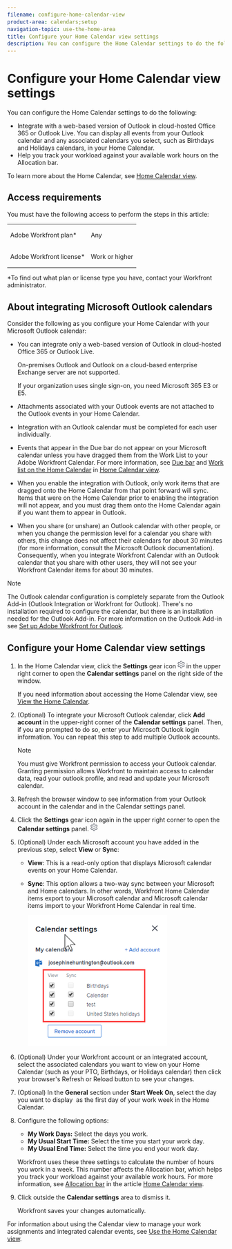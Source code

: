 ```yaml
---
filename: configure-home-calendar-view
product-area: calendars;setup
navigation-topic: use-the-home-area
title: Configure your Home Calendar view settings
description: You can configure the Home Calendar settings to do the following - EDIT ME.
---
```


# Configure your Home Calendar view settings

You can configure the Home Calendar settings to do the following:

* Integrate with a web-based version of Outlook in cloud-hosted Office 365 or Outlook Live. You can display all events from your Outlook calendar and any associated calendars you select, such as Birthdays and Holidays calendars, in your Home Calendar.
* Help you track your workload against your available work hours on the Allocation bar.

To learn more about the Home Calendar, see [Home Calendar view](../../../workfront-basics/using-home/using-the-home-area/home-calendar-view.md).

## Access requirements

You must have the following access to perform the steps in this article:

<table cellspacing="0"> 
 <col> 
 </col> 
 <col> 
 </col> 
 <tbody> 
  <tr> 
   <td role="rowheader">Adobe Workfront plan*</td> 
   <td> <p>Any</p> </td> 
  </tr> 
  <tr> 
   <td role="rowheader">Adobe Workfront license*</td> 
   <td> <p>Work or higher</p> </td> 
  </tr> 
 </tbody> 
</table>

&#42;To find out what plan or license type you have, contact your Workfront administrator.

## About integrating Microsoft Outlook calendars

Consider the following as you configure your Home Calendar with your Microsoft Outlook calendar:

* You can integrate only a web-based version of Outlook in cloud-hosted Office 365 or Outlook Live.

  On-premises Outlook and Outlook on a cloud-based enterprise Exchange server are not supported.

  If your organization uses single sign-on, you need Microsoft 365 E3 or E5.<![CDATA[    ]]>

* Attachments associated with your Outlook events are not attached to the Outlook events in your Home Calendar. 
* Integration with an Outlook calendar must be completed for each user individually. 
* Events that appear in the Due bar do not appear on your Microsoft calendar unless you have dragged them from the Work List to your Adobe Workfront Calendar. For more information, see [Due bar](../../../workfront-basics/using-home/using-the-home-area/home-calendar-view.md#viewing-the-due-bar)&nbsp;and [Work list on the Home Calendar](../../../workfront-basics/using-home/using-the-home-area/home-calendar-view.md#using-the-left-panel-of-the-home-view) in [Home Calendar view](../../../workfront-basics/using-home/using-the-home-area/home-calendar-view.md).

* When you enable the integration with Outlook, only work items that are dragged onto the Home Calendar from that point forward will sync. Items that were on the Home Calendar prior to enabling the integration will not appear, and you must drag them onto the Home Calendar again if you want them to appear in Outlook.
* When you share (or unshare) an Outlook calendar with other people, or when you change the permission level for a calendar you share with others, this change does not affect their calendars for about 30 minutes (for more information, consult the Microsoft Outlook documentation).  
  Consequently, when you integrate Workfront Calendar with an Outlook calendar that you share with other users, they will not see your Workfront Calendar items for about 30 minutes.

>[!NOTE]
>
>The Outlook calendar configuration is completely separate from the Outlook Add-in (Outlook Integration or Workfront for Outlook). There's no installation required to configure the calendar, but there is an installation needed for the Outlook Add-in. For more information on the Outlook Add-in see [Set up Adobe Workfront for Outlook](../../../workfront-integrations-and-apps/using-workfront-with-outlook/set-up-workfront-for-outlook.md).

## Configure your Home Calendar view settings

1. In the Home Calendar view, click the **Settings** gear icon ![Calendar_Settings_gear_icon.png](assets/calendar-settings-gear-icon.png) in the upper right corner to open the **Calendar settings** panel on the right side of the window.

   If you need information about accessing the Home Calendar view, see [View the Home Calendar](../../../workfront-basics/using-home/using-the-home-area/view-home-calendar.md).

1. (Optional) To integrate your Microsoft Outlook calendar, click **Add account** in the upper-right corner of the **Calendar settings** panel. Then, if you are prompted to do so, enter your Microsoft Outlook login information. You can repeat this step to add multiple Outlook accounts.

   >[!NOTE]
   >
   >You must give Workfront permission to access your Outlook calendar. Granting permission allows Workfront to maintain access to calendar data, read your outlook profile, and read and update your Microsoft calendar.

1. Refresh the browser window to see information from your Outlook account in the calendar and in the Calendar settings panel.
1. Click the **Settings** gear icon again in the upper right corner to open the **Calendar settings** panel. ![Calendar_Settings_gear_icon.png](assets/calendar-settings-gear-icon.png)  

1. (Optional) Under each Microsoft account you have added in the previous step, select **View** or **Sync**:

   * **View**: This is a read-only option that displays Microsoft calendar events on your Home Calendar.
   * **Sync**: This option allows a two-way sync between your Microsoft and Home calendars. In other words,&nbsp;Workfront Home Calendar items export to your Microsoft calendar and Microsoft calendar items import to your Workfront Home Calendar in real time.

     ![](assets/view-sync-checkboxes-qs.png)

1. (Optional) Under your Workfront account or an integrated account, select the associated calendars you want&nbsp;to view on your Home Calendar (such as your PTO, Birthdays, or Holidays calendar) then click your browser's Refresh or Reload button to see your changes.  

1. (Optional) In the **General** section under **Start Week On**, select the day you want to display&nbsp;&nbsp;as the first day of your&nbsp;work week in the Home Calendar.

1. Configure&nbsp;the following options:

   * **My Work Days:**&nbsp;Select the days you work.
   * **My Usual Start Time:**&nbsp;Select the time you start your work day.
   * **My Usual End Time:**&nbsp;Select the time you end your work day.

   Workfront uses these three settings to calculate the number of hours you work in a week. This number affects the Allocation bar, which helps you track your workload against your available work hours.&nbsp;For more information, see [Allocation bar](../../../workfront-basics/using-home/using-the-home-area/home-calendar-view.md#understanding-the-allocation-of-time) in&nbsp;the article [Home Calendar view](../../../workfront-basics/using-home/using-the-home-area/home-calendar-view.md).

1. Click outside the **Calendar settings** area to dismiss it.

   Workfront saves your changes automatically.

For information about using the Calendar view to manage your&nbsp;work assignments and integrated calendar events, see [Use the Home Calendar view](../../../workfront-basics/using-home/using-the-home-area/use-home-calendar-view.md). 

<!--
<MadCap:conditionalText data-mc-conditions="QuicksilverOrClassic.Draft mode">
(NOTE: from&nbsp;Courtney: [step #] Type your weekly work hours under How many hours a week do you work?This number affects the Allocation bar, which helps you track your workload against your available work hours.&nbsp;For more information, see "Allocation Bar" in the article&nbsp;"Understanding the Home Calendar View.")
</MadCap:conditionalText>
-->

